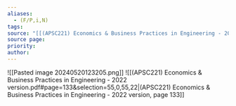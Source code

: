 ```yaml
---
aliases:
  - (F/P,i,N)
tags: 
source: "[[(APSC221) Economics & Business Practices in Engineering - 2022 version.pdf#page=133&selection=55,0,55,22|(APSC221) Economics & Business Practices in Engineering - 2022 version, page 133]]"
source page: 
priority: 
author:
---
```

![[Pasted image 20240520123205.png]]
![[(APSC221) Economics & Business Practices in Engineering - 2022 version.pdf#page=133&selection=55,0,55,22|(APSC221) Economics & Business Practices in Engineering - 2022 version, page 133]]